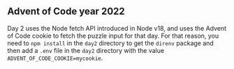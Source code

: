 ## Advent of Code year 2022

Day 2 uses the Node fetch API introduced in Node v18, and uses the Advent of Code cookie to fetch the puzzle input for that day. For that reason, you need to `npm install` in the `day2` directory to get the `direnv` package and then add a `.env` file in the `day2` directory with the value `ADVENT_OF_CODE_COOKIE=mycookie`.


